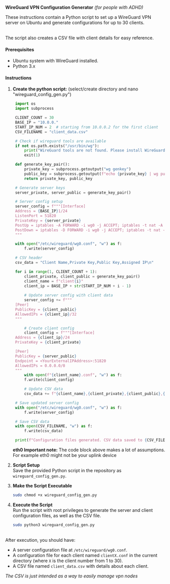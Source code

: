 
**WireGuard VPN Configuration Generator**
*(for people with ADHD)*

These instructions contain a Python script to set up a WireGuard VPN server on Ubuntu and generate configurations for up to 30 clients. 

<br/>
The script also creates a CSV file with client details for easy reference.

#### Prerequisites

- Ubuntu system with WireGuard installed.
- Python 3.x

#### Instructions

1. **Create the python script:** (select/create directory and nano "wireguard_config_gen.py")

   ```python
	import os
	import subprocess

	CLIENT_COUNT = 30
	BASE_IP = "10.0.0."
	START_IP_NUM = 2  # starting from 10.0.0.2 for the first client
	CSV_FILENAME = "client_data.csv"

	# Check if wireguard tools are available
	if not os.path.exists("/usr/bin/wg"):
	    print("WireGuard tools are not found. Please install WireGuard.")
	    exit(1)

	def generate_key_pair():
	    private_key = subprocess.getoutput("wg genkey")
	    public_key = subprocess.getoutput(f"echo {private_key} | wg pubkey")
	    return private_key, public_key

	# Generate server keys
	server_private, server_public = generate_key_pair()

	# Server config setup
	server_config = f"""[Interface]
	Address = {BASE_IP}1/24
	ListenPort = 51820
	PrivateKey = {server_private}
	PostUp = iptables -A FORWARD -i wg0 -j ACCEPT; iptables -t nat -A POSTROUTING -o eth0 -j MASQUERADE
	PostDown = iptables -D FORWARD -i wg0 -j ACCEPT; iptables -t nat -D POSTROUTING -o eth0 -j MASQUERADE
	"""

	with open("/etc/wireguard/wg0.conf", "w") as f:
	    f.write(server_config)

	# CSV header
	csv_data = "Client Name,Private Key,Public Key,Assigned IP\n"

	for i in range(1, CLIENT_COUNT + 1):
	    client_private, client_public = generate_key_pair()
	    client_name = f"client{i}"
	    client_ip = BASE_IP + str(START_IP_NUM + i - 1)
	    
	    # Update server config with client data
	    server_config += f"""
	[Peer]
	PublicKey = {client_public}
	AllowedIPs = {client_ip}/32
	"""

	    # Create client config
	    client_config = f"""[Interface]
	Address = {client_ip}/24
	PrivateKey = {client_private}

	[Peer]
	PublicKey = {server_public}
	Endpoint = <YourExternalIPAddress>:51820
	AllowedIPs = 0.0.0.0/0
	"""
	    with open(f"{client_name}.conf", "w") as f:
		f.write(client_config)

	    # Update CSV data
	    csv_data += f"{client_name},{client_private},{client_public},{client_ip}\n"

	# Save updated server config
	with open("/etc/wireguard/wg0.conf", "w") as f:
	    f.write(server_config)

	# Save CSV data
	with open(CSV_FILENAME, "w") as f:
	    f.write(csv_data)

	print(f"Configuration files generated. CSV data saved to {CSV_FILENAME}.")

   ```

   **eth0 Important note:** The code block above makes a lot of assumptions. For example eth0 might not be your uplink device

2. **Script Setup**  
   Save the provided Python script in the repository as `wireguard_config_gen.py`.

3. **Make the Script Executable**

   ```bash
   sudo chmod +x wireguard_config_gen.py
   ```

4. **Execute the Script**  
   Run the script with root privileges to generate the server and client configuration files, as well as the CSV file.

   ```bash
   sudo python3 wireguard_config_gen.py
   ```
<br/>
After execution, you should have:

- A server configuration file at `/etc/wireguard/wg0.conf`.
- A configuration file for each client named `clientX.conf` in the current directory (where `X` is the client number from 1 to 30).
- A CSV file named `client_data.csv` with details about each client.

*The CSV is just intended as a way to easily manage vpn nodes*
